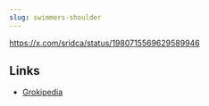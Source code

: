 ```yaml
---
slug: swimmers-shoulder
---
```

https://x.com/sridca/status/1980715569629589946

## Links

- [Grokipedia](https://x.com/sridca/status/1982996017709756914)